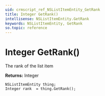 ```yaml
---
uid: crmscript_ref_NSListItemEntity_GetRank
title: Integer GetRank()
intellisense: NSListItemEntity.GetRank
keywords: NSListItemEntity, GetRank
so.topic: reference
---
```


# Integer GetRank()

The rank of the list item

**Returns:** Integer

```crmscript
NSListItemEntity thing;
Integer rank  = thing.GetRank();
```

